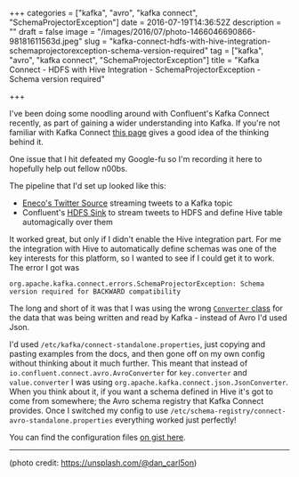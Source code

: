+++
categories = ["kafka", "avro", "kafka connect", "SchemaProjectorException"]
date = 2016-07-19T14:36:52Z
description = ""
draft = false
image = "/images/2016/07/photo-1466046690866-98181611563d.jpeg"
slug = "kafka-connect-hdfs-with-hive-integration-schemaprojectorexception-schema-version-required"
tag = ["kafka", "avro", "kafka connect", "SchemaProjectorException"]
title = "Kafka Connect - HDFS with Hive Integration - SchemaProjectorException - Schema version required"

+++

I've been doing some noodling around with Confluent's Kafka Connect recently, as part of gaining a wider understanding into Kafka. If you're not familiar with Kafka Connect [this page](http://docs.confluent.io/3.0.0/connect/design.html) gives a good idea of the thinking behind it. 

One issue that I hit defeated my Google-fu so I'm recording it here to hopefully help out fellow n00bs.

The pipeline that I'd set up looked like this: 

* [Eneco's Twitter Source](https://github.com/Eneco/kafka-connect-twitter) streaming tweets to a Kafka topic
* Confluent's [HDFS Sink](docs.confluent.io/3.0.0/connect/connect-hdfs/docs/hdfs_connector.html) to stream tweets to HDFS and define Hive table automagically over them

It worked great, but only if I didn't enable the Hive integration part. For me the integration with Hive to automatically define schemas was one of the key interests for this platform, so I wanted to see if I could get it to work. The error I got was

```
org.apache.kafka.connect.errors.SchemaProjectorException: Schema version required for BACKWARD compatibility
```

The long and short of it was that I was using the wrong [`Converter` class](http://docs.confluent.io/2.0.0/connect/userguide.html#common-worker-configs) for the data that was being written and read by Kafka - instead of Avro I'd used Json.

I'd used `/etc/kafka/connect-standalone.properties`, just copying and pasting examples from the docs, and then gone off on my own config without thinking about it much further. This meant that instead of `io.confluent.connect.avro.AvroConverter` for `key.converter` and `value.converter` I was using `org.apache.kafka.connect.json.JsonConverter`. When you think about it, if you want a schema defined in Hive it's got to come from somewhere; the Avro schema registry that Kafka Connect provides. Once I switched my config to use `/etc/schema-registry/connect-avro-standalone.properties` everything worked just perfectly! 

You can find the configuration files [on gist here](https://gist.github.com/rmoff/a2a9fd1cf24a9cf0b3537c7e47360583).

---
(photo credit: https://unsplash.com/@dan_carl5on)
